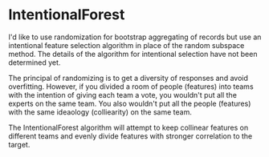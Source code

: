 # IntentionalForest
I'd like to use randomization for bootstrap aggregating of records but use an intentional feature 
selection algorithm in place of the random subspace method.  The details of the algorithm for intentional 
selection have not been determined yet.  

The principal of randomizing is to get a diversity of responses and avoid overfitting.  However, if you 
divided a room of people (features) into teams with the intention of giving each team a vote, you wouldn't 
put all the experts on the same team.  You also wouldn't put all the people (features) with the same 
ideaology (colliearity) on the same team.

The IntentionalForest algorithm will attempt to keep collinear features on different teams and evenly
divide features with stronger correlation to the target.
